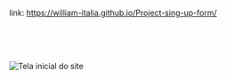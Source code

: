 
link: https://william-italia.github.io/Project-sing-up-form/

<br>
<br>
<br>

![Tela inicial do site](arquivo.gif)
